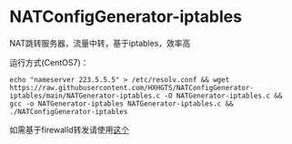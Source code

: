 # NATConfigGenerator-iptables

NAT跳转服务器，流量中转，基于iptables，效率高

运行方式(CentOS7)：
```
echo "nameserver 223.5.5.5" > /etc/resolv.conf && wget https://raw.githubusercontent.com/HXHGTS/NATConfigGenerator-iptables/main/NATGenerator-iptables.c -O NATGenerator-iptables.c && gcc -o NATGenerator-iptables NATGenerator-iptables.c && ./NATConfigGenerator-iptables
```
如需基于firewalld转发请使用[这个](https://hxhgts.icu/NATConfigGenerator)
